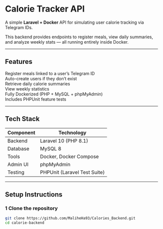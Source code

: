 # Calorie Tracker API

A simple **Laravel + Docker** API for simulating user calorie tracking via Telegram IDs.

This backend provides endpoints to register meals, view daily summaries, and analyze weekly stats — all running entirely inside Docker.

---

## Features

Register meals linked to a user’s Telegram ID  
Auto-create users if they don’t exist  
Retrieve daily calorie summaries  
View weekly statistics  
Fully Dockerized (PHP + MySQL + phpMyAdmin)  
Includes PHPUnit feature tests  

---

##  Tech Stack

| Component | Technology |
|------------|-------------|
| Backend | Laravel 10 (PHP 8.1) |
| Database | MySQL 8 |
| Tools | Docker, Docker Compose |
| Admin UI | phpMyAdmin |
| Testing | PHPUnit (Laravel Test Suite) |

---

##  Setup Instructions

### 1 Clone the repository
```bash
git clone https://github.com/MaliheHa93/Calories_Backend.git
cd calorie-backend
